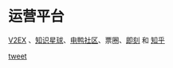 # 运营平台

[V2EX](https://v2ex.com/) 、[知识星球](https://zsxq.com/)、[电鸭社区](https://eleduck.com/)、票圈、[即刻](https://web.okjike.com/) 和 [知乎](https://www.zhihu.com/)

[tweet](https://x.com/)
